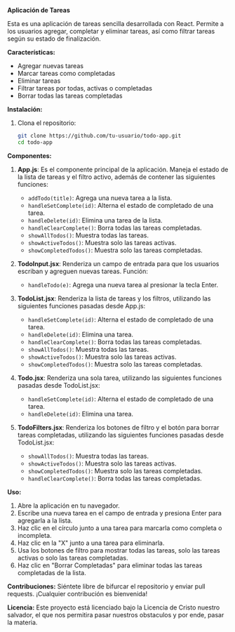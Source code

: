 **Aplicación de Tareas**

Esta es una aplicación de tareas sencilla desarrollada con React. Permite a los usuarios agregar, completar y eliminar tareas, así como filtrar tareas según su estado de finalización.

**Características:**
- Agregar nuevas tareas
- Marcar tareas como completadas
- Eliminar tareas
- Filtrar tareas por todas, activas o completadas
- Borrar todas las tareas completadas

**Instalación:**
1. Clona el repositorio:
    ```bash
    git clone https://github.com/tu-usuario/todo-app.git
    cd todo-app
    ```

**Componentes:**

1. **App.js**: Es el componente principal de la aplicación. Maneja el estado de la lista de tareas y el filtro activo, además de contener las siguientes funciones:
    - `addTodo(title)`: Agrega una nueva tarea a la lista.
    - `handleSetComplete(id)`: Alterna el estado de completado de una tarea.
    - `handleDelete(id)`: Elimina una tarea de la lista.
    - `handleClearComplete()`: Borra todas las tareas completadas.
    - `showAllTodos()`: Muestra todas las tareas.
    - `showActiveTodos()`: Muestra solo las tareas activas.
    - `showCompletedTodos()`: Muestra solo las tareas completadas.

2. **TodoInput.jsx**: Renderiza un campo de entrada para que los usuarios escriban y agreguen nuevas tareas. Función:
    - `handleTodo(e)`: Agrega una nueva tarea al presionar la tecla Enter.

3. **TodoList.jsx**: Renderiza la lista de tareas y los filtros, utilizando las siguientes funciones pasadas desde App.js:
    - `handleSetComplete(id)`: Alterna el estado de completado de una tarea.
    - `handleDelete(id)`: Elimina una tarea.
    - `handleClearComplete()`: Borra todas las tareas completadas.
    - `showAllTodos()`: Muestra todas las tareas.
    - `showActiveTodos()`: Muestra solo las tareas activas.
    - `showCompletedTodos()`: Muestra solo las tareas completadas.

4. **Todo.jsx**: Renderiza una sola tarea, utilizando las siguientes funciones pasadas desde TodoList.jsx:
    - `handleSetComplete(id)`: Alterna el estado de completado de una tarea.
    - `handleDelete(id)`: Elimina una tarea.

5. **TodoFilters.jsx**: Renderiza los botones de filtro y el botón para borrar tareas completadas, utilizando las siguientes funciones pasadas desde TodoList.jsx:
    - `showAllTodos()`: Muestra todas las tareas.
    - `showActiveTodos()`: Muestra solo las tareas activas.
    - `showCompletedTodos()`: Muestra solo las tareas completadas.
    - `handleClearComplete()`: Borra todas las tareas completadas.

**Uso:**
1. Abre la aplicación en tu navegador.
2. Escribe una nueva tarea en el campo de entrada y presiona Enter para agregarla a la lista.
3. Haz clic en el círculo junto a una tarea para marcarla como completa o incompleta.
4. Haz clic en la "X" junto a una tarea para eliminarla.
5. Usa los botones de filtro para mostrar todas las tareas, solo las tareas activas o solo las tareas completadas.
6. Haz clic en "Borrar Completadas" para eliminar todas las tareas completadas de la lista.

**Contribuciones:**
Siéntete libre de bifurcar el repositorio y enviar pull requests. ¡Cualquier contribución es bienvenida!

**Licencia:**
Este proyecto está licenciado bajo la Licencia de Cristo nuestro salvador, el que nos permitira pasar nuestros obstaculos y por ende, pasar la materia.
